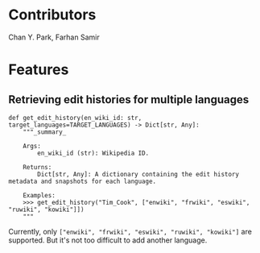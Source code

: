 # Contributors
Chan Y. Park, Farhan Samir

# Features
## Retrieving edit histories for multiple languages
```
def get_edit_history(en_wiki_id: str, target_languages=TARGET_LANGUAGES) -> Dict[str, Any]:
    """_summary_

    Args:
        en_wiki_id (str): Wikipedia ID.

    Returns:
        Dict[str, Any]: A dictionary containing the edit history metadata and snapshots for each language.
    
    Examples:
    >>> get_edit_history("Tim_Cook", ["enwiki", "frwiki", "eswiki", "ruwiki", "kowiki"]])
    """
```
Currently, only `["enwiki", "frwiki", "eswiki", "ruwiki", "kowiki"]` are supported. But it's not too difficult to add another language. 
